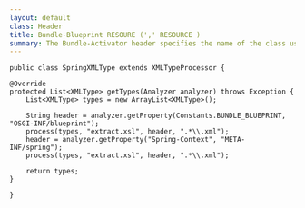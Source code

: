 ```yaml
---
layout: default
class: Header
title: Bundle-Blueprint RESOURE (',' RESOURCE )
summary: The Bundle-Activator header specifies the name of the class used to start and stop the bundle
---
```

	

	public class SpringXMLType extends XMLTypeProcessor {

	@Override
	protected List<XMLType> getTypes(Analyzer analyzer) throws Exception {
		List<XMLType> types = new ArrayList<XMLType>();

		String header = analyzer.getProperty(Constants.BUNDLE_BLUEPRINT, "OSGI-INF/blueprint");
		process(types, "extract.xsl", header, ".*\\.xml");
		header = analyzer.getProperty("Spring-Context", "META-INF/spring");
		process(types, "extract.xsl", header, ".*\\.xml");

		return types;
	}

	}
